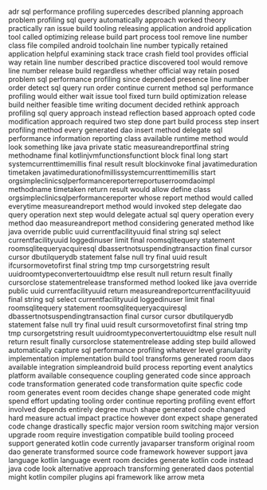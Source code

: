 adr sql performance profiling supercedes described planning approach problem profiling sql query automatically approach worked theory practically ran issue build tooling releasing application android application tool called optimizing release build part process tool remove line number class file compiled android toolchain line number typically retained application helpful examining stack trace crash field tool provides official way retain line number described practice discovered tool would remove line number release build regardless whether official way retain posed problem sql performance profiling since depended presence line number order detect sql query run order continue current method sql performance profiling would either wait issue tool fixed turn build optimization release build neither feasible time writing document decided rethink approach profiling sql query approach instead reflection based approach opted code modification approach required two step done part build process step insert profiling method every generated dao insert method delegate sql performance information reporting class available runtime method would look something like java private static measureandreportfinal string methodname final kotlinjvmfunctionsfunctiont block final long start systemcurrenttimemillis final result result blockinvoke final javatimeduration timetaken javatimedurationofmillissystemcurrenttimemillis start orgsimpleclinicsqlperformancereporterreportuserroomdaoimpl methodname timetaken return result would allow define class orgsimpleclinicsqlperformancereporter whose report method would called everytime measureandreport method would invoked step delegate dao query operation next step would delegate actual sql query operation every method dao measureandreport method considering generated method like java override public uuid currentfacilityuuid final string sql select currentfacilityuuid loggedinuser limit final roomsqlitequery statement roomsqlitequeryacquiresql dbassertnotsuspendingtransaction final cursor cursor dbutilquerydb statement false null try final uuid result ifcursormovetofirst final string tmp tmp cursorgetstring result uuidroomtypeconvertertouuidtmp else result null return result finally cursorclose statementrelease transformed method looked like java override public uuid currentfacilityuuid return measureandreportcurrentfacilityuuid final string sql select currentfacilityuuid loggedinuser limit final roomsqlitequery statement roomsqlitequeryacquiresql dbassertnotsuspendingtransaction final cursor cursor dbutilquerydb statement false null try final uuid result cursormovetofirst final string tmp tmp cursorgetstring result uuidroomtypeconvertertouuidtmp else result null return result finally cursorclose statementrelease adding step build allowed automatically capture sql performance profiling whatever level granularity implementation implementation build tool transforms generated room daos available integration simpleandroid build process reporting event analytics platform available consequence coupling generated code since approach code transformation generated code transformation quite specfic code room generates event room decides change shape generated code might spend effort updating tooling order continue reporting profiling event effort involved depends entirely degree much shape generated code changed hard measure actual impact practice however dont expect shape generated code change drastically specfic major version room switching major version upgrade room require investigation compatible build tooling proceed support generated kotlin code currently javaparser transform original room dao generate transformed source code framework however support java language kotlin language event room decides generate kotlin code instead java code look alternative approach transforming generated daos potential might kotlin compiler plugins api framework like arrow meta